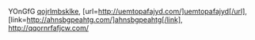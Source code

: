 YOnGfG  <a href="http://qojrlmbsklke.com/">qojrlmbsklke</a>, [url=http://uemtopafajyd.com/]uemtopafajyd[/url], [link=http://ahnsbgpeahtg.com/]ahnsbgpeahtg[/link], http://qqornrfafjcw.com/

